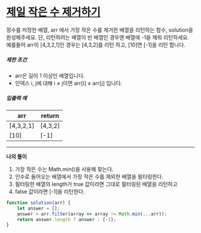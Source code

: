 # [제일 작은 수 제거하기](https://programmers.co.kr/learn/courses/30/lessons/12935)

정수를 저장한 배열, arr 에서 가장 작은 수를 제거한 배열을 리턴하는 함수, solution을 완성해주세요. 단, 리턴하려는 배열이 빈 배열인 경우엔 배열에 -1을 채워 리턴하세요. 예를들어 arr이 [4,3,2,1]인 경우는 [4,3,2]를 리턴 하고, [10]면 [-1]을 리턴 합니다.

##### 제한 조건

- arr은 길이 1 이상인 배열입니다.
- 인덱스 i, j에 대해 i ≠ j이면 arr[i] ≠ arr[j] 입니다.

##### 입출력 예

| arr       | return  |
| --------- | ------- |
| [4,3,2,1] | [4,3,2] |
| [10]      | [-1]    |



---

**나의 풀이**

1. 가장 작은 수는 Math.min()을 사용해 찾는다.
2. 인수로 들어오는 배열에서 가장 작은 수를 제외한 배열을 필터링한다.
3. 필터링한 배열의 length가 true 값이라면 그대로 필터링된 배열을 리턴하고
4. false 값이라면 [-1]을 리턴한다.



```javascript
function solution(arr) {
    let answer = [];
    answer = arr.filter(array => array != Math.min(...arr));
    return answer.length ? answer : [-1];
}
```

